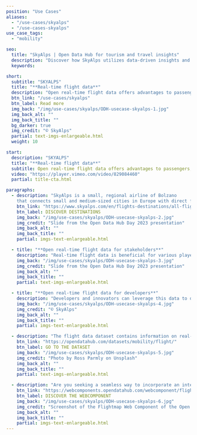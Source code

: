 ```yaml
---
position: "Use Cases"
aliases:
  - "/use-cases/skyalps"
  - "/use-cases-skyalps"
use_case_tags:
  - "mobility"

seo:
  title: "SkyAlps | Open Data Hub for tourism and travel insights"
  description: "Discover how SkyAlps utilizes data-driven insights and tourism datasets from Open Data Hub to enhance passenger experiences and optimize travel operations."
  keywords:

short:
  subtitle: "SKYALPS"
  title: "**Real-time flight data**"
  description: "Open real-time flight data offers advantages to passengers, airlines, travel industry stakeholders and regulatory authorities alike. It enhances efficiency, improves planning and decision-making, and promotes a more seamless and transparent travel experience for all. It is also a great advantage for Taxi services, Shuttle services, and hotels offering transfers to have access to real-time flight data."
  btn_link: "/use-cases/skyalps"
  btn_label: Read more
  img_back: "/img/use-cases/skyalps/ODH-usecase-skyalps-1.jpg"
  img_back_alt: ""
  img_back_title: ""
  bg_darker: true
  img_credit: "© SkyAlps"
  partial: text-imgs-enlargeable.html
  weight: 10

start:
  description: "SKYALPS"
  title: "**Real-time flight data**"
  subtitle: Open real-time flight data offers advantages to passengers, airlines, travel industry stakeholders, and regulatory authorities alike. It enhances efficiency, improves planning and decision-making, and promotes a more seamless and transparent travel experience for all. It is also a great advantage for Taxi services, Shuttle services, and hotels offering transfers to have access to real-time flight data.
  video: "https://player.vimeo.com/video/829084460"
  partial: title-cta.html

paragraphs:
  - description: "SkyAlps is a small, regional airline of Bolzano
    that connects small and medium-sized cities in Europe with direct flights."
    btn_link: "https://www.skyalps.com/en/flights-destinations/all-flights"
    btn_label: DISCOVER DESTINATIONS
    img_back: "/img/use-cases/skyalps/ODH-usecase-skyalps-2.jpg"
    img_credit: "Slide from the Open Data Hub Day 2023 presentation"
    img_back_alt: ""
    img_back_title: ""
    partial: imgs-text-enlargeable.html

  - title: "**Open real-time flight data for stakeholders**"
    description: "Real-time flight data is beneficial for various players in the travel industry. Travel agencies, online travel platforms and booking websites can provide their customers with accurate and up-to-date flight data, guaranteeing a seamless booking process."
    img_back: "/img/use-cases/skyalps/ODH-usecase-skyalps-3.jpg"
    img_credit: "Slide from the Open Data Hub Day 2023 presentation"
    img_back_alt: ""
    img_back_title: ""
    partial: text-imgs-enlargeable.html

  - title: "**Open real-time flight data for developers**"
    description: "Developers and innovators can leverage this data to design novel applications, services, and tools that elevate the travel experience for both individuals and businesses."
    img_back: "/img/use-cases/skyalps/ODH-usecase-skyalps-4.jpg"
    img_credit: "© SkyAlps"
    img_back_alt: ""
    img_back_title: ""
    partial: imgs-text-enlargeable.html

  - description: "The flight data dataset contains information on real-time data and scheduled flights. Through this API you will have an overview of the SkyAlps timetable, with up-to-date information like prices, times, destinations, and more."
    btn_link: "https://opendatahub.com/datasets/mobility/flight/"
    btn_label: GO TO THE DATASET
    img_back: "/img/use-cases/skyalps/ODH-usecase-skyalps-5.jpg"
    img_credit: "Photo by Ross Parmly on Unsplash"
    img_back_alt: ""
    img_back_title: ""
    partial: text-imgs-enlargeable.html

  - description: "Are you seeking a seamless way to incorporate an interactive map into your website? Your search ends here; we've already crafted a web component precisely for this use!"
    btn_link: "https://webcomponents.opendatahub.com/webcomponent/flightmap"
    btn_label: DISCOVER THE WEBCOMPONENT
    img_back: "/img/use-cases/skyalps/ODH-usecase-skyalps-6.jpg"
    img_credit: "Screenshot of the Flightmap Web Component of the Open Data Hub on 19.06.2023"
    img_back_alt: ""
    img_back_title: ""
    partial: imgs-text-enlargeable.html
---
```

